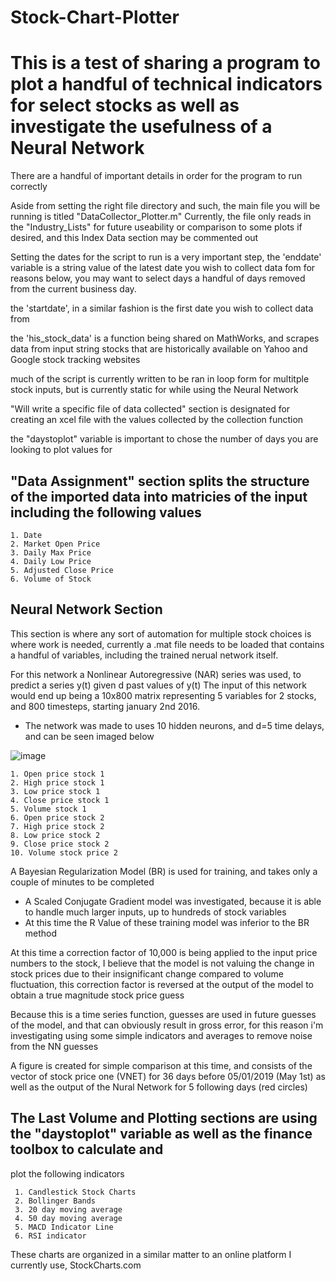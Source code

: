 # Stock-Chart-Plotter

# This is a test of sharing a program to plot a handful of technical indicators for select stocks as well as investigate the usefulness of a Neural Network

There are a handful of important details in order for the program to run correctly 

Aside from setting the right file directory and such, the main file you will be running is titled "DataCollector_Plotter.m"
Currently, the file only reads in the "Industry_Lists" for future useability or comparison to some plots if desired,
and this Index Data section may be commented out

Setting the dates for the script to run is a very important step, the 'enddate' variable is a string value of the latest date
you wish to collect data fom
for reasons below, you may want to select days a handful of days removed from the current business day. 

the 'startdate', in a similar fashion is the first date you wish to collect data from 

the 'his_stock_data' is a function being shared on MathWorks, and scrapes data from input string stocks that are historically 
available on Yahoo and Google stock tracking websites

much of the script is currently written to be ran in loop form for multitple stock inputs, but is currently static 
for while using the Neural Network

"Will write a specific file of data collected" section is designated for creating an xcel file with the values collected by 
the collection function

the "daystoplot" variable is important to chose the number of days you are looking to plot values for 

## "Data Assignment" section splits the structure of the imported data into matricies of the input including the following values

    1. Date
    2. Market Open Price
    3. Daily Max Price
    4. Daily Low Price
    5. Adjusted Close Price
    6. Volume of Stock

## Neural Network Section

This section is where any sort of automation for multiple stock choices is where work is needed, 
currently a .mat file needs to be loaded that contains a handful of variables, including 
the trained nerual network itself.

For this network a Nonlinear Autoregressive (NAR) series was used, to predict a  series y(t) given d past values of y(t)
The input of this network would end up being a 10x800 matrix representing 5 variables for 2 stocks, and 800 timesteps, 
starting january 2nd 2016.

- The network was made to uses 10 hidden neurons, and d=5 time delays, and can be seen imaged below

![image](https://user-images.githubusercontent.com/50057221/57498878-9964b980-72ab-11e9-8b0f-43bcac8820ff.png)


    1. Open price stock 1
    2. High price stock 1
    3. Low price stock 1
    4. Close price stock 1
    5. Volume stock 1
    6. Open price stock 2
    7. High price stock 2
    8. Low price stock 2
    9. Close price stock 2
    10. Volume stock price 2
    
A Bayesian Regularization Model (BR) is used for training, and takes only a couple of minutes to be completed
- A Scaled Conjugate Gradient model was investigated, because it is able to handle much larger inputs, up to hundreds of stock variables
- At this time the R Value of these training model was inferior to the BR method 

At this time a correction factor of 10,000 is being applied to the input price numbers to the stock, I believe that 
the model is not valuing the change in stock prices due to their insignificant change compared to volume fluctuation, 
this correction factor is reversed at the output of the model to obtain a true magnitude stock price guess

Because this is a time series function, guesses are used in future guesses of the model, and that can obviously result
in gross error, for this reason i'm investigating using some simple indicators and averages to remove noise from the NN guesses

A figure is created for simple comparison at this time, and consists of the vector of stock price one (VNET) 
for 36 days before 05/01/2019 (May 1st) as well as the output of the Nural Network for 5 following days (red circles)

## The Last Volume and Plotting sections are using the "daystoplot" variable as well as the finance toolbox to calculate and 
plot the following indicators 

     1. Candlestick Stock Charts
     2. Bollinger Bands
     3. 20 day moving average
     4. 50 day moving average
     5. MACD Indicator Line
     6. RSI indicator
     
These charts are organized in a similar matter to an online platform I currently use, StockCharts.com

    

